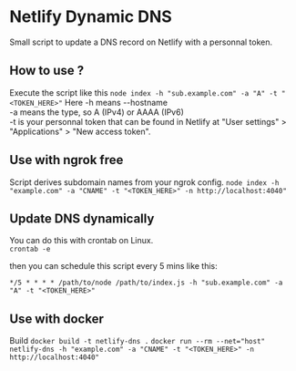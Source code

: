 # Netlify Dynamic DNS
Small script to update a DNS record on Netlify with a personnal token.

## How to use ?
Execute the script like this
`node index -h "sub.example.com" -a "A" -t "<TOKEN_HERE>"`
Here -h means --hostname <br />
-a means the type, so A (IPv4) or AAAA (IPv6) <br />
-t is your personnal token that can be found in Netlify at "User settings" > "Applications" > "New access token".

## Use with ngrok free
Script derives subdomain names from your ngrok config.
`node index -h "example.com" -a "CNAME" -t "<TOKEN_HERE>" -n http://localhost:4040"`

## Update DNS dynamically
You can do this with crontab on Linux. <br />
`crontab -e`

then you can schedule this script every 5 mins like this:
```
*/5 * * * * /path/to/node /path/to/index.js -h "sub.example.com" -a "A" -t "<TOKEN_HERE>"
```
## Use with docker
Build
`docker build -t netlify-dns .`
`docker run --rm --net="host" netlify-dns -h "example.com" -a "CNAME" -t "<TOKEN_HERE>" -n http://localhost:4040"`
